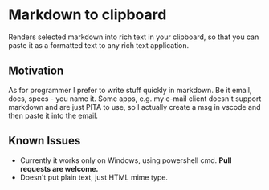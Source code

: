# Markdown to clipboard

Renders selected markdown into rich text in your clipboard, so that you can paste it as a formatted text to any rich text application.

## Motivation

As for programmer I prefer to write stuff quickly in markdown. Be it email, docs, specs - you name it. Some apps, e.g. my e-mail client doesn't support markdown and are just PITA to use, so I actually create a msg in vscode and then paste it into the email.

## Known Issues

* Currently it works only on Windows, using powershell cmd. **Pull requests are welcome.**
* Doesn't put plain text, just HTML mime type.